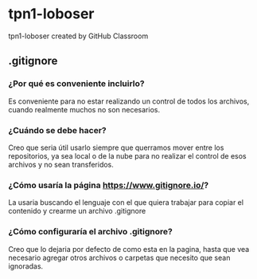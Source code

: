 # tpn1-loboser
tpn1-loboser created by GitHub Classroom
## .gitignore
### ¿Por qué es conveniente incluirlo?
Es conveniente para no estar realizando un control de todos los archivos, cuando realmente muchos no son necesarios.
### ¿Cuándo se debe hacer?
Creo que seria útil usarlo siempre que querramos mover entre los repositorios, ya sea local o de la nube para no realizar el control de esos archivos y no sean transferidos.
### ¿Cómo usaría la página https://www.gitignore.io/?
La usaria buscando el lenguaje con el que quiera trabajar para copiar el contenido y crearme un archivo .gitignore
### ¿Cómo configuraría el archivo .gitignore? 
Creo que lo dejaria por defecto de como esta en la pagina, hasta que vea necesario agregar otros archivos o carpetas que necesito que sean ignoradas.

